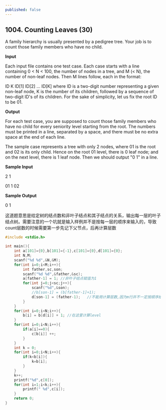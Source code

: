 ```yaml
---
published: false
---
```

## 1004. Counting Leaves (30)
A family hierarchy is usually presented by a pedigree tree. Your job is to count those family members who have no child.

**Input**

Each input file contains one test case. Each case starts with a line containing 0 < N < 100, the number of nodes in a tree, and M (< N), the number of non-leaf nodes. Then M lines follow, each in the format:

ID K ID[1] ID[2] ... ID[K]
where ID is a two-digit number representing a given non-leaf node, K is the number of its children, followed by a sequence of two-digit ID's of its children. For the sake of simplicity, let us fix the root ID to be 01.

**Output**

For each test case, you are supposed to count those family members who have no child for every seniority level starting from the root. The numbers must be printed in a line, separated by a space, and there must be no extra space at the end of each line.

The sample case represents a tree with only 2 nodes, where 01 is the root and 02 is its only child. Hence on the root 01 level, there is 0 leaf node; and on the next level, there is 1 leaf node. Then we should output "0 1" in a line.

**Sample Input**

2 1

01 1 02

**Sample Output**

0 1

这道题意思是给定树的结点数和非叶子结点和其子结点的关系，输出每一层的叶子结点树。需要注意的一个坑就是输入样例并不是按每一层的顺序来输入的，导致count层数的时候需要第一步先记下父节点，后再计算层数
```c
#include <stdio.h>

int main(){
    int a[101]={0},b[101]={-1},c[101]={0},d[101]={0};
    int N,M;
    scanf("%d %d",&N,&M);
    for(int i=0;i<M;i++){
        int father,sc,son;
        scanf("%d %d",&father,&sc);
        a[father-1] = 1; //非叶子结点赋值为1
        for(int j=0;j<sc;j++){
            scanf("%d",&son);
            //b[son-1] = (b[father-1]+1); 
            d[son-1] = (father-1);   //不能用计算层数,因为m行并不一定按顺序给出;改为标示父节点是谁
        }
    }
    for(int i=0;i<N;i++){
        b[i] = b[d[i]] + 1; //在这里计算level
    }
    for(int i=0;i<N;i++){
        if(a[i]==0){
            c[b[i]] ++;
        }
    }
    int k = 0;
    for(int i=0;i<N;i++){
        if(k<b[i]){
            k=b[i];
        }
    }
    k++;
    printf("%d",c[0]);
    for(int i=1;i<k;i++){
        printf(" %d",c[i]);
    }
    return 0;
}
```